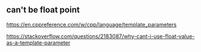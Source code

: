 ## can't be float point 

https://en.cppreference.com/w/cpp/language/template_parameters

https://stackoverflow.com/questions/2183087/why-cant-i-use-float-value-as-a-template-parameter